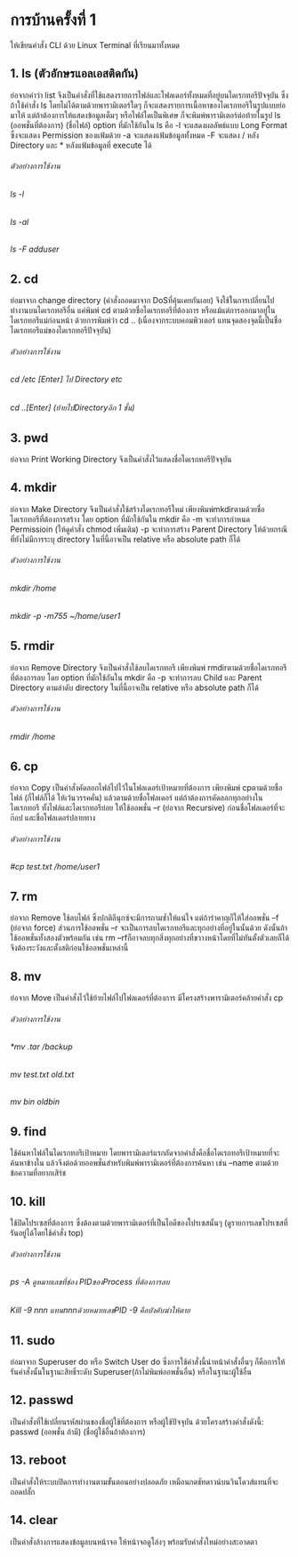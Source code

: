 # การบ้านครั้งที่ 1

ให้เขียนคำสั่ง CLI ด้วย Linux Terminal ที่เรียนมาทั้งหมด

## 1. ls (ตัวอักษรแอลเอสติดกัน)
ย่อจากคำว่า list จึงเป็นคำสั่งที่ใช้แสดงรายการไฟล์และโฟลเดอร์ทั้งหมดที่อยู่บนไดเรกทอรีปัจจุบัน ซึ่งถ้าใช้คำสั่ง ls โดยไม่ได้ตามด้วยพารามิเตอร์ใดๆ ก็จะแสดงรายการเนื้อหาของไดเรกทอรีในรูปแบบย่อมาให้ แต่ถ้าต้องการให้แสดงข้อมูลเต็มๆ หรือไฟล์ใดเป็นพิเศษ ก็จะพิมพ์พารามิเตอร์ต่อท้ายในรูป ls (ออพชั่นที่ต้องการ) (ชื่อไฟล์) 
option ที่มักใช้กันใน ls คือ
-l จะแสดงผลลัพธ์แบบ Long Format ซึ่งจะแสดง Permission ของแฟ้มด้วย
-a จะแสดงแฟ้มข้อมูลทั้งหมด
-F จะแสดง / หลัง Directory และ * หลังแฟ้มข้อมูลที่ execute ได้ 
###### ตัวอย่างการใช้งาน
###### *ls -l*
###### *ls -al*
###### *ls -F adduser*

## 2. cd
ย่อมาจาก change directory (คำสั่งถอดมาจาก DoSที่คุ้นเคยกันเลย) จึงใช้ในการเปลี่ยนไปทำงานบนไดเรกทอรีอื่น แค่พิมพ์ cd ตามด้วยชื่อไดเรกทอรีที่ต้องการ หรือแม้แต่การออกมาอยู่ในไดเรกทอรีแม่ก่อนหน้า ด้วยการพิมพ์ว่า cd .. (เนื่องจากระบบคอมพิวเตอร์ แทนจุดสองจุดนี้เป็นชื่อไดเรกทอรีแม่ของไดเรกทอรีปัจจุบัน)
###### ตัวอย่างการใช้งาน
###### cd /etc [Enter] ไป Directory etc
###### cd ..[Enter] (ย้ายไปDirectoryอีก 1 ชั้น)

## 3. pwd
ย่อจาก Print Working Directory จึงเป็นคำสั่งไว้แสดงชื่อไดเรกทอรีปัจจุบัน

## 4. mkdir
ย่อจาก Make Directory จึงเป็นคำสั่งใช้สร้างไดเรกทอรีใหม่ เพียงพิมพ์mkdirตามด้วยชื่อไดเรกทอรีที่ต้องการสร้าง
โดย option ที่มักใช้กันใน mkdir คือ
-m จะทำการกำหนด Permissioin (ให้ดูคำสั่ง chmod เพิ่มเติม)
-p จะทำการสร้าง Parent Directory ให้ด้วยกรณีที่ยังไม่มีการระบุ directory ในที่นี้อาจเป็น relative หรือ absolute path ก็ได้
###### ตัวอย่างการใช้งาน
###### *mkdir /home*
###### *mkdir -p -m755 ~/้home/user1*

## 5. rmdir
ย่อจาก Remove Directory จึงเป็นคำสั่งใช้ลบไดเรกทอรี เพียงพิมพ์ rmdirตามด้วยชื่อไดเรกทอรีที่ต้องการลบ
โดย option ที่มักใช้กันใน mkdir คือ -p จะทำการลบ Child และ Parent Directory ตามลำดับ
directory ในที่นี้อาจเป็น relative หรือ absolute path ก็ได้
###### ตัวอย่างการใช้งาน
###### *rmdir /home*

## 6. cp
ย่อจาก Copy เป็นคำสั่งคัดลอกไฟล์ไปไว้ในโฟลเดอร์เป้าหมายที่ต้องการ เพียงพิมพ์ cpตามด้วยชื่อไฟล์ (กี่ไฟล์ก็ได้ ให้เว้นวรรคคั่น) แล้วตามด้วยชื่อโฟลเดอร์ แต่ถ้าต้องการคัดลอกทุกอย่างในไดเรกทอรี ทั้งไฟล์และไดเรกทอรีย่อย ให้ใช้ออพชั่น –r (ย่อจาก Recursive) ก่อนชื่อโฟลเดอร์ที่จะก๊อป และชื่อโฟลเดอร์ปลายทาง
###### ตัวอย่างการใช้งาน
###### *#cp test.txt /home/user1*

## 7. rm
ย่อจาก Remove ใช้ลบไฟล์ ซึ่งปกติลีนุกซ์จะมีการถามซ้ำให้แน่ใจ แต่ถ้ารำคาญก็ให้ใส่ออพชั่น –f (ย่อจาก force) ส่วนการใช้ออพชั่น –r จะเป็นการลบไดเรกทอรีและทุกอย่างที่อยู่ในนั้นด้วย ดังนั้นถ้าใช้ออพชั่นทั้งสองตัวพร้อมกัน เช่น rm –rfก็อาจลบทุกสิ่งทุกอย่างที่ขวางหน้าโดยที่ไม่ทันตั้งตัวเลยก็ได้ จึงต้องระวังและตั้งสติก่อนใช้ออพชั่นเหล่านี้

## 8. mv
ย่อจาก Move เป็นคำสั่งไว้ใช้ย้ายไฟล์ไปโฟลเดอร์ที่ต้องการ มีโครงสร้างพารามิเตอร์คล้ายคำสั่ง cp
###### ตัวอย่างการใช้งาน
###### *mv *.tar /backup*
###### *mv test.txt old.txt*
###### *mv bin oldbin*

## 9. find
ใช้ค้นหาไฟล์ในไดเรกทอรีเป้าหมาย โดยพารามิเตอร์แรกถัดจากคำสั่งคือชื่อไดเรกทอรีเป้าหมายที่จะค้นหาข้างใน แล้วจึงต่อด้วยออพชั่นสำหรับพิมพ์พารามิเตอร์ที่ต้องการค้นหา เช่น –name ตามด้วยข้อความที่อยากเสิร์ช

## 10. kill
ใช้ปิดโปรเซสที่ต้องการ ซึ่งต้องตามด้วยพารามิเตอร์ที่เป็นไอดีของโปรเซสนั้นๆ (ดูรายการเลขโปรเซสที่รันอยู่ได้โดยใช้คำสั่ง top)
###### ตัวอย่างการใช้งาน
###### *ps -A ดูหมายเลขที่ช่อง PIDของProcess ที่ต้องการลบ*
###### *Kill -9 nnn แทนnnnด้วยหมายเลขPID -9 คือบังคับฆ่าให้ตาย*

## 11. sudo
ย่อมาจาก Superuser do หรือ Switch User do ซึ่งการใช้คำสั่งนี้นำหน้าคำสั่งอื่นๆ ก็คือการให้รันคำสั่งนั้นในฐานะสิทธิ์ระดับ Superuser(ถ้าไม่พิมพ์ออพชั่นอื่น) หรือในฐานะผู้ใช้อื่น

## 12. passwd
เป็นคำสั่งที่ใช้เปลี่ยนรหัสผ่านของชื่อผู้ใช้ที่ต้องการ หรือผู้ใช้ปัจจุบัน ด้วยโครงสร้างคำสั่งดังนี้: passwd (ออพชั่น ถ้ามี) (ชื่อผู้ใช้อื่นถ้าต้องการ)

## 13. reboot
เป็นคำสั่งให้ระบบปิดการทำงานตามขั้นตอนอย่างปลอดภัย เหมือนกดชัทดาวน์บนวินโดวส์แทนที่จะถอดปลั๊ก

## 14. clear
เป็นคำสั่งล้างการแสดงข้อมูลบนหน้าจอ ให้หน้าจอดูโล่งๆ พร้อมรับคำสั่งใหม่อย่างสะอาดตา

